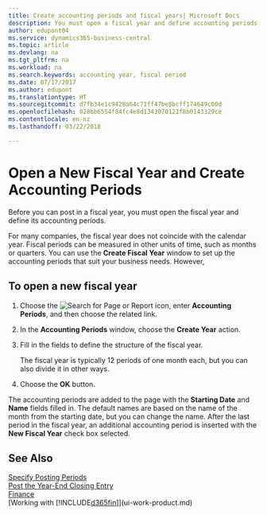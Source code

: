 ```yaml
---
title: Create accounting periods and fiscal years| Microsoft Docs
description: You must open a fiscal year and define accounting periods, before you can post in a fiscal year.
author: edupont04
ms.service: dynamics365-business-central
ms.topic: article
ms.devlang: na
ms.tgt_pltfrm: na
ms.workload: na
ms.search.keywords: accounting year, fiscal period
ms.date: 07/17/2017
ms.author: edupont
ms.translationtype: HT
ms.sourcegitcommit: d7fb34e1c9428a64c71ff47be8bcff174649c00d
ms.openlocfilehash: 028bb6554f84fc4e8d1343070121f8b0143329ce
ms.contentlocale: en-nz
ms.lasthandoff: 03/22/2018

---
```

# <a name="open-a-new-fiscal-year-and-create-accounting-periods"></a>Open a New Fiscal Year and Create Accounting Periods
Before you can post in a fiscal year, you must open the fiscal year and define its accounting periods.  

For many companies, the fiscal year does not coincide with the calendar year. Fiscal periods can be measured in other units of time, such as months or quarters. You can use the **Create Fiscal Year** window to set up the accounting periods that suit your business needs. However,   

## <a name="to-open-a-new-fiscal-year"></a>To open a new fiscal year
1. Choose the ![Search for Page or Report](media/ui-search/search_small.png "Search for Page or Report icon") icon, enter **Accounting Periods**, and then choose the related link.
2. In the **Accounting Periods** window, choose the **Create Year** action.
3. Fill in the fields to define the structure of the fiscal year.

    The fiscal year is typically 12 periods of one month each, but you can also divide it in other ways.
4. Choose the **OK** button.

The accounting periods are added to the page with the **Starting Date** and **Name** fields filled in. The default names are based on the name of the month from the starting date, but you can change the name. After the last period in the fiscal year, an additional accounting period is inserted with the **New Fiscal Year** check box selected.  


## <a name="see-also"></a>See Also
[Specify Posting Periods](finance-how-specify-posting-periods.md)  
[Post the Year-End Closing Entry](year-how-post-year-end-close-entry.md)  
[Finance](finance.md)  
[Working with [!INCLUDE[d365fin](includes/d365fin_md.md)]](ui-work-product.md)


